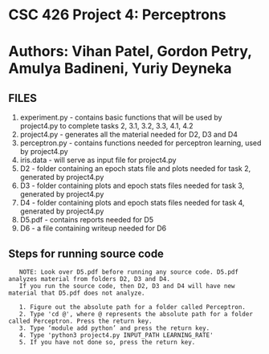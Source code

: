 # CSC 426 Project 4: Perceptrons
# Authors: Vihan Patel, Gordon Petry, Amulya Badineni, Yuriy Deyneka

## FILES

  1. experiment.py - contains basic functions that will be used by project4.py to complete tasks 2, 3.1, 3.2, 3.3, 4.1, 4.2
  2. project4.py - generates all the material needed for D2, D3 and D4
  3. perceptron.py - contains functions needed for perceptron learning, used by project4.py
  4. iris.data - will serve as input file for project4.py
  5. D2 - folder containing an epoch stats file and plots needed for task 2, generated by project4.py
  6. D3 - folder containing plots and epoch stats files needed for task 3, generated by project4.py
  7. D4 - folder containing plots and epoch stats files needed for task 4, generated by project4.py
  8. D5.pdf - contains reports needed for D5
  9. D6 - a file containing writeup needed for D6

## Steps for running source code

``` 
   NOTE: Look over D5.pdf before running any source code. D5.pdf analyzes material from folders D2, D3 and D4. 
   If you run the source code, then D2, D3 and D4 will have new material that D5.pdf does not analyze.
   
   1. Figure out the absolute path for a folder called Perceptron. 
   2. Type 'cd @', where @ represents the absolute path for a folder called Perceptron. Press the return key.
   3. Type ‘module add python’ and press the return key.
   4. Type 'python3 project4.py INPUT_PATH LEARNING_RATE'
   5. If you have not done so, press the return key.
```
